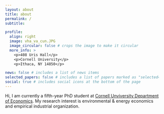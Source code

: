 ```yaml
---
layout: about
title: about
permalink: /
subtitle:

profile:
  align: right
  image: vha_va_cun.JPG
  image_circular: false # crops the image to make it circular
  more_info: >
    <p>408 Uris Hall</p>
    <p>Cornell University</p>
    <p>Ithaca, NY 14850</p>

news: false # includes a list of news items
selected_papers: false # includes a list of papers marked as "selected={true}"
social: true # includes social icons at the bottom of the page
---
```


Hi, I am currently a fifth-year PhD student at [Cornell Unviversity Department of Economics](https://economics.cornell.edu/graduate). My research interest is environmental & energy economics and empirical industrial organization.
